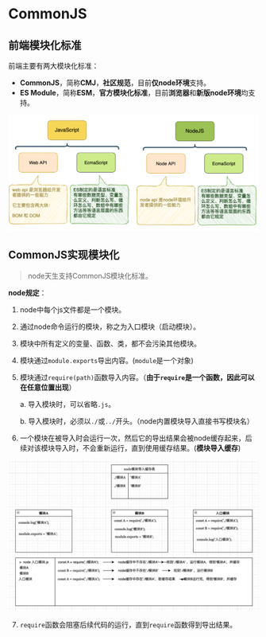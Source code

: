 # CommonJS

## 前端模块化标准

前端主要有两大模块化标准：

- **CommonJS**，简称**CMJ**，**社区规范**，目前**仅node环境**支持。
- **ES Module**，简称**ESM**，**官方模块化标准**，目前**浏览器**和**新版node环境**均支持。

![javascript&nodejs](images/javascript&nodejs.png)



## CommonJS实现模块化

> node天生支持CommonJS模块化标准。

**node规定**：

1. node中每个js文件都是一个模块。

2. 通过node命令运行的模块，称之为入口模块（启动模块）。

3. 模块中所有定义的变量、函数、类，都不会污染其他模块。

4. 模块通过`module.exports`导出内容。(`module`是一个对象)

5. 模块通过`require(path)`函数导入内容。（**由于`require`是一个函数，因此可以在任意位置出现**）

   a. 导入模块时，可以省略`.js`。

   b. 导入模块时，必须以`./`或`../`开头。（node内置模块导入直接书写模块名）

6. 一个模块在被导入时会运行一次，然后它的导出结果会被node缓存起来，后续对该模块导入时，不会重新运行，直到使用缓存结果。(**模块导入缓存**)

![commonjs-cache](images/commonjs-cache.webp)

7. `require`函数会阻塞后续代码的运行，直到`require`函数得到导出结果。



















